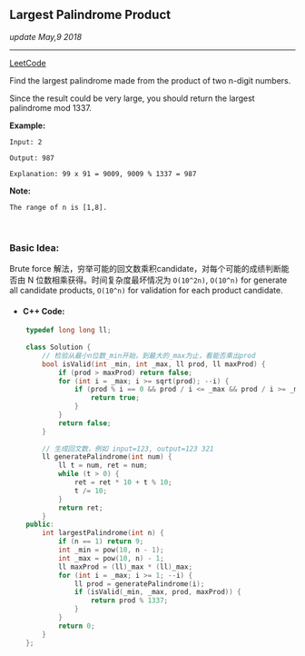 ## Largest Palindrome Product
_update May,9 2018_

---
[LeetCode](https://leetcode.com/problems/largest-palindrome-product/description/)

Find the largest palindrome made from the product of two n-digit numbers.

Since the result could be very large, you should return the largest palindrome mod 1337.

**Example:**
    
    Input: 2
    
    Output: 987
    
    Explanation: 99 x 91 = 9009, 9009 % 1337 = 987

**Note:**

    The range of n is [1,8].
    
<br>

### Basic Idea:
Brute force 解法，穷举可能的回文数乘积candidate，对每个可能的成绩判断能否由 N 位数相乘获得。时间复杂度最坏情况为 `O(10^2n)`, `O(10^n)` for generate all candidate products, `O(10^n)` for validation for each product candidate.

* #### C++ Code:
```cpp
    typedef long long ll;
    
    class Solution {
        // 检验从最小n位数_min开始，到最大的_max为止，看能否乘出prod
        bool isValid(int _min, int _max, ll prod, ll maxProd) {
            if (prod > maxProd) return false;
            for (int i = _max; i >= sqrt(prod); --i) {
                if (prod % i == 0 && prod / i <= _max && prod / i >= _min) {
                    return true; 
                }
            }
            return false;
        }
        
        // 生成回文数，例如 input=123, output=123 321
        ll generatePalindrome(int num) {
            ll t = num, ret = num;
            while (t > 0) {
                ret = ret * 10 + t % 10;
                t /= 10;
            }
            return ret;
        }
    public:
        int largestPalindrome(int n) {
            if (n == 1) return 9;
            int _min = pow(10, n - 1);
            int _max = pow(10, n) - 1;
            ll maxProd = (ll)_max * (ll)_max;
            for (int i = _max; i >= 1; --i) {
                ll prod = generatePalindrome(i);
                if (isValid(_min, _max, prod, maxProd)) {
                    return prod % 1337;
                }
            }
            return 0;
        }
    };
```